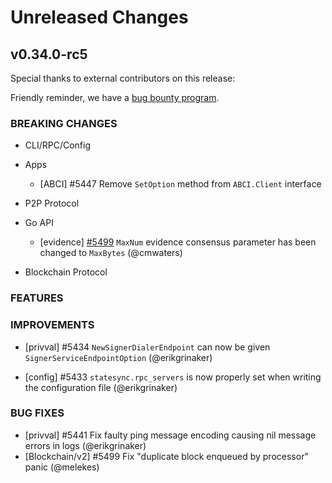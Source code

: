 # Unreleased Changes

## v0.34.0-rc5

Special thanks to external contributors on this release:

Friendly reminder, we have a [bug bounty program](https://hackerone.com/tendermint).

### BREAKING CHANGES

- CLI/RPC/Config

- Apps
    - [ABCI] \#5447 Remove `SetOption` method from `ABCI.Client` interface

- P2P Protocol

- Go API
    - [evidence] [\#5499](https://github.com/tendermint/tendermint/pull/5449) `MaxNum` evidence consensus parameter has been changed to `MaxBytes` (@cmwaters)

- Blockchain Protocol

### FEATURES

### IMPROVEMENTS

- [privval] \#5434 `NewSignerDialerEndpoint` can now be given `SignerServiceEndpointOption` (@erikgrinaker)

- [config] \#5433 `statesync.rpc_servers` is now properly set when writing the configuration file (@erikgrinaker)

### BUG FIXES

- [privval] \#5441 Fix faulty ping message encoding causing nil message errors in logs (@erikgrinaker)
- [Blockchain/v2] \#5499 Fix "duplicate block enqueued by processor" panic (@melekes)
